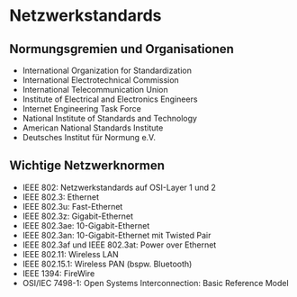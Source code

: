 # Netzwerkstandards

## Normungsgremien und Organisationen
- International Organization for Standardization
- International Electrotechnical Commission
- International Telecommunication Union
- Institute of Electrical and Electronics Engineers
- Internet Engineering Task Force
- National Institute of Standards and Technology
- American National Standards Institute
- Deutsches Institut für Normung e.V.

## Wichtige Netzwerknormen
- IEEE 802: Netzwerkstandards auf OSI-Layer 1 und 2
- IEEE 802.3: Ethernet
- IEEE 802.3u: Fast-Ethernet
- IEEE 802.3z: Gigabit-Ethernet
- IEEE 802.3ae: 10-Gigabit-Ethernet
- IEEE 802.3an: 10-Gigabit-Ethernet mit Twisted Pair
- IEEE 802.3af und IEEE 802.3at: Power over Ethernet
- IEEE 802.11: Wireless LAN
- IEEE 802.15.1: Wireless PAN (bspw. Bluetooth)
- IEEE 1394: FireWire
- OSI/IEC 7498-1: Open Systems Interconnection: Basic Reference Model
